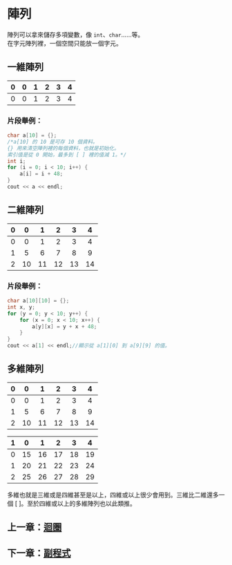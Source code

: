 # 陣列

陣列可以拿來儲存多項變數，像 `int`、`char`……等。  
在字元陣列裡，一個空間只能放一個字元。

## 一維陣列

|0|0|1|2|3|4|
|:----:|:----:|:----:|:----:|:----:|:----:|
|0|0|1|2|3|4|

### 片段舉例：

```cpp
char a[10] = {};
/*a[10] 的 10 是可存 10 個資料。
{} 用來清空陣列裡的每個資料，也就是初始化。
索引值是從 0 開始，最多到 [ ] 裡的值減 1。*/
int i;
for (i = 0; i < 10; i++) {
    a[i] = i + 48;
}
cout << a << endl;
```

## 二維陣列

|0|0|1|2|3|4|
|:----:|:----:|:----:|:----:|:----:|:----:|
|0|0|1|2|3|4|
|1|5|6|7|8|9|
|2|10|11|12|13|14|

### 片段舉例：

```cpp
char a[10][10] = {};
int x, y;
for (y = 0; y < 10; y++) {
    for (x = 0; x < 10; x++) {
        a[y][x] = y + x + 48;
    }
}
cout << a[1] << endl;//顯示從 a[1][0] 到 a[9][9] 的值。
```

## 多維陣列

|0|0|1|2|3|4|
|:----:|:----:|:----:|:----:|:----:|:----:|
|0|0|1|2|3|4|
|1|5|6|7|8|9|
|2|10|11|12|13|14|

|1|0|1|2|3|4|
|:----:|:----:|:----:|:----:|:----:|:----:|
|0|15|16|17|18|19|
|1|20|21|22|23|24|
|2|25|26|27|28|29|

多維也就是三維或是四維甚至是以上，四維或以上很少會用到。三維比二維還多一個 [ ]。至於四維或以上的多維陣列也以此類推。

## 上一章：[迴圈](https://github.com/xixa3333/C-Plus-Plus-Textbook/blob/main/%E8%BF%B4%E5%9C%88.md)
## 下一章：[副程式](https://github.com/xixa3333/C-Plus-Plus-Textbook/blob/main/%E5%89%AF%E7%A8%8B%E5%BC%8F.md)

